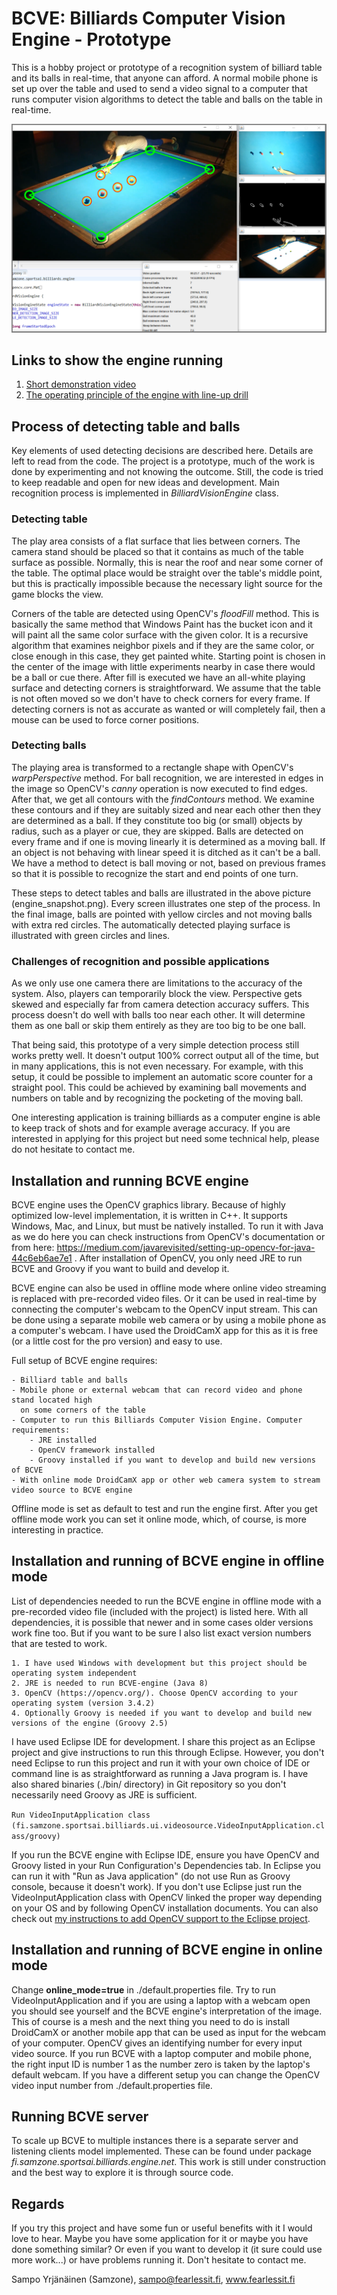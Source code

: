 # BCVE: Billiards Computer Vision Engine - Prototype

This is a hobby project or prototype of a recognition system of billiard table and its balls in real-time, that anyone
can afford. A normal mobile phone is set up over the table and used to send a video signal to a computer that
runs computer vision algorithms to detect the table and balls on the table in real-time. 

![BCVE Engine](engine_snapshot.png)


## Links to show the engine running

1) [Short demonstration video](https://github.com/fearlessit/BilliardsComputerVisionEngine/raw/refs/heads/main/demo/demo_video.mp4)
2) [The operating principle of the engine with line-up drill](https://github.com/fearlessit/BilliardsComputerVisionEngine/raw/refs/heads/main/demo/short_tech.mp4)


## Process of detecting table and balls

Key elements of used detecting decisions are described here. Details are left to read from the code. The project
is a prototype, much of the work is done by experimenting and not knowing the outcome. Still, the code is tried to keep 
readable and open for new ideas and development. Main recognition process is implemented in *BilliardVisionEngine*
class.


### Detecting table

The play area consists of a flat surface that lies between corners. The camera stand should be placed so that it contains as
much of the table surface as possible. Normally, this is near the roof and near some corner of the table. The optimal place would be 
straight over the table's middle point, but this is practically impossible because the necessary light source for the game 
blocks the view.

Corners of the table are detected using OpenCV's *floodFill* method. This is basically the same method that Windows Paint
has the bucket icon and it will paint all the same color surface with the given color. It is a recursive algorithm that
examines neighbor pixels and if they are the same color, or close enough in this case, they get painted white. Starting 
point is chosen in the center of the image with little experiments nearby in case there would be a ball or cue there. After
fill is executed we have an all-white playing surface and detecting corners is straightforward. We assume that the table 
is not often moved so we don't have to check corners for every frame. If detecting corners is not as accurate as 
wanted or will completely fail, then a mouse can be used to force corner positions. 



### Detecting balls

The playing area is transformed to a rectangle shape with OpenCV's *warpPerspective* method. For ball recognition, we are
interested in edges in the image so OpenCV's *canny* operation is now executed to find edges. After that, we get all
contours with the *findContours* method. We examine these contours and if they are suitably sized and near each other
then they are determined as a ball. If they constitute too big (or small) objects by radius, such as a player or cue, 
they are skipped. Balls are detected on every frame and if one is moving linearly it is determined as a moving ball.
If an object is not behaving with linear speed it is ditched as it can't be a ball. We have a method to detect is ball
moving or not, based on previous frames so that it is possible to recognize the start and end points of one turn.

These steps to detect tables and balls are illustrated in the above picture (engine_snapshot.png). Every screen illustrates
one step of the process. In the final image, balls are pointed with yellow circles and not moving balls with extra
red circles. The automatically detected playing surface is illustrated with green circles and lines.


### Challenges of recognition and possible applications

As we only use one camera there are limitations to the accuracy of the system. Also, players can temporarily block the view.
Perspective gets skewed and especially far from camera detection accuracy suffers. This process doesn't
do well with balls too near each other. It will determine them as one ball or skip them entirely as they are too
big to be one ball.

That being said, this prototype of a very simple detection process still works pretty well. It doesn't output 100% correct
output all of the time, but in many applications, this is not even necessary. For example, with this setup, it could be
possible to implement an automatic score counter for a straight pool. This could be achieved by examining ball movements
and numbers on table and by recognizing the pocketing of the moving ball.

One interesting application is training billiards as a computer engine is able to keep track of shots and for example
average accuracy. If you are interested in applying for this project but need some technical help, please do not hesitate to
contact me.


## Installation and running BCVE engine

BCVE engine uses the OpenCV graphics library. Because of highly optimized low-level implementation, it is written in C++.
It supports Windows, Mac, and Linux, but must be natively installed. To run it with Java as we do here you can check
instructions from OpenCV's documentation or from here:
https://medium.com/javarevisited/setting-up-opencv-for-java-44c6eb6ae7e1 . After installation of OpenCV, you only
need JRE to run BCVE and Groovy if you want to build and develop it.

BCVE engine can also be used in offline mode where online video streaming is replaced with pre-recorded video files.
Or it can be used in real-time by connecting the computer's webcam to the OpenCV input stream. This can be done using a separate
mobile web camera or by using a mobile phone as a computer's webcam. I have used the DroidCamX app for this as it is free
(or a little cost for the pro version) and easy to use.

Full setup of BCVE engine requires:
	
	- Billiard table and balls
	- Mobile phone or external webcam that can record video and phone stand located high
	  on some corners of the table
	- Computer to run this Billiards Computer Vision Engine. Computer requirements:
		- JRE installed
		- OpenCV framework installed 
		- Groovy installed if you want to develop and build new versions of BCVE
	- With online mode DroidCamX app or other web camera system to stream video source to BCVE engine
	
Offline mode is set as default to test and run the engine first. After you get offline mode work you can set it online
mode, which, of course, is more interesting in practice. 


## Installation and running of BCVE engine in offline mode

List of dependencies needed to run the BCVE engine in offline mode with a pre-recorded video file (included with the project)
is listed here. With all dependencies, it is possible that newer and in some cases older versions work fine too. But if you
want to be sure I also list exact version numbers that are tested to work.

	1. I have used Windows with development but this project should be operating system independent
	2. JRE is needed to run BCVE-engine (Java 8)
	3. OpenCV (https://opencv.org/). Choose OpenCV according to your operating system (version 3.4.2)
	4. Optionally Groovy is needed if you want to develop and build new versions of the engine (Groovy 2.5)

I have used Eclipse IDE for development. I share this project as an Eclipse project and give instructions to run
this through Eclipse. However, you don't need Eclipse to run this project and run it with your own choice of
IDE or command line is as straightforward as running a Java program is. I have also shared binaries (./bin/ directory)
in Git repository so you don't necessarily need Groovy as JRE is sufficient. 


`Run VideoInputApplication class (fi.samzone.sportsai.billiards.ui.videosource.VideoInputApplication.class/groovy)`


If you run the BCVE engine with Eclipse IDE, ensure you have OpenCV and Groovy listed in your Run Configuration's Dependencies
tab. In Eclipse you can run it with "Run as Java application" (do not use Run as Groovy console, because it doesn't work). If
you don't use Eclipse just run the VideoInputApplication class with OpenCV linked the proper way depending on your OS and  by following
OpenCV installation documents. You can also check out
[my instructions to add OpenCV support to the Eclipse project](LinkOpenCvToJavaProject.md).


## Installation and running of BCVE engine in online mode

Change **online_mode=true** in ./default.properties file. Try to run VideoInputApplication and if you are using a laptop with a webcam
open you should see yourself and the BCVE engine's interpretation of the image. This of course is a mesh and the next thing you need to do
is install DroidCamX or another mobile app that can be used as input for the webcam of your computer. OpenCV gives an identifying number
for every input video source. If you run BCVE with a laptop computer and mobile phone, the right input ID is number 1 as the number zero is
taken by the laptop's default webcam. If you have a different setup you can change the OpenCV video input number from ./default.properties file.


## Running BCVE server

To scale up BCVE to multiple instances there is a separate server and listening clients model implemented. These can be found under
package *fi.samzone.sportsai.billiards.engine.net*. This work is still under construction and the best way to explore it is through
source code.


## Regards

If you try this project and have some fun or useful benefits with it I would love to hear. Maybe you have some application for it
or maybe you have done something similar? Or even if you want to develop it (it sure could use more work...) or have problems running it.
Don't hesitate to contact me.


Sampo Yrjänäinen (Samzone),
sampo@fearlessit.fi,
www.fearlessit.fi
